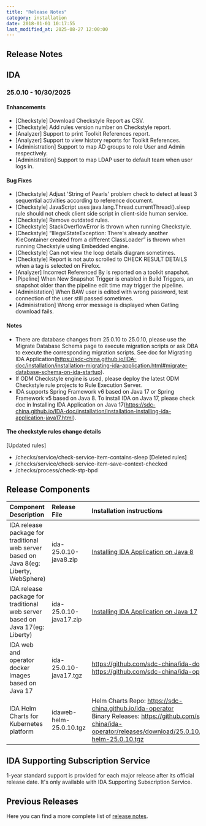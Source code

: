 ```yaml
---
title: "Release Notes"
category: installation
date: 2018-01-01 10:17:55
last_modified_at: 2025-08-27 12:00:00
---
```


## Release Notes

## IDA

### 25.0.10 - 10/30/2025

#### Enhancements
- [Checkstyle] Download Checkstyle Report as CSV.
- [Checkstyle] Add rules version number on Checkstyle report.
- [Analyzer] Support to print Toolkit References report.
- [Analyzer] Support to view history reports for Toolkit References.
- [Administration] Support to map AD groups to role User and Admin respectively.
- [Administration] Support to map LDAP user to default team when user logs in.

#### Bug Fixes
- [Checkstyle] Adjust 'String of Pearls' problem check to detect at least 3 sequential activities according to reference document.
- [Checkstyle] JavaScript uses java.lang.Thread.currentThread().sleep rule should not check client side script in client-side human service.
- [Checkstyle] Remove outdated rules.
- [Checkstyle] StackOverflowError is thrown when running Checkstyle.
- [Checkstyle] “IllegalStateException: There's already another KieContainer created from a different ClassLoader” is thrown when running Checkstyle using Embedded engine.
- [Checkstyle] Can not view the loop details diagram sometimes.
- [Checkstyle] Report is not auto scrolled to CHECK RESULT DETAILS when a tag is selected on Firefox.
- [Analyzer] Incorrect Referenced By is reported on a toolkit snapshot.
- [Pipeline] When New Snapshot Trigger is enabled in Build Triggers, an snapshot older than the pipeline edit time may trigger the pipeline.
- [Administation] When BAW user is edited with wrong password, test connection of the user still passed sometimes.
- [Administration] Wrong error message is displayed when Gatling download fails.

#### Notes
- There are database changes from 25.0.10 to 25.0.10, please use the Migrate Database Schema page to execute migration scripts or ask DBA to execute the corresponding migration scripts. See doc for Migrating IDA Application(https://sdc-china.github.io/IDA-doc/installation/installation-migrating-ida-application.html#migrate-database-schema-on-ida-startup).
- If ODM Checkstyle engine is used, please deploy the latest ODM Checkstyle rule projects to Rule Execution Server.
- IDA supports Spring Framework v6 based on Java 17 or Spring Framework v5 based on Java 8. To install IDA on Java 17, please check doc in Installing IDA Application on Java 17(https://sdc-china.github.io/IDA-doc/installation/installation-installing-ida-application-java17.html).

#### The checkstyle rules change details
[Updated rules]
- /checks/service/check-service-item-contains-sleep
[Deleted rules]
- /checks/service/check-service-item-save-context-checked
- /checks/process/check-stp-bpd


## Release Components

| Component Description	| Release File	| Installation instructions| 
|:----------------|:------------------------|:---------------|
| IDA release package for traditional web server based on Java 8(eg: Liberty, WebSphere)	| ida-25.0.10-java8.zip | [Installing IDA Application on Java 8](../installation/installation-installing-ida-application.html) |
| IDA release package for traditional web server based on Java 17(eg: Liberty)	| ida-25.0.10-java17.zip | [Installing IDA Application on Java 17](../installation/installation-installing-ida-application-java17.html) |
| IDA web and operator docker images based on Java 17| ida-25.0.10-java17.tgz	| <https://github.com/sdc-china/ida-docker> <br/> <https://github.com/sdc-china/ida-operator> |
| IDA Helm Charts for Kubernetes platform | idaweb-helm-25.0.10.tgz	| Helm Charts Repo: <https://sdc-china.github.io/ida-operator> <br/> Binary Releases: <https://github.com/sdc-china/ida-operator/releases/download/25.0.10/idaweb-helm-25.0.10.tgz> |

## IDA Supporting Subscription Service
1-year standard support is provided for each major release after its official release date. It's only available with IDA Supporting Subscription Service.

## Previous Releases

Here you can find a more complete list of [release notes](../references/references-previous-release-notes.html).
